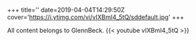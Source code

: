 +++
title=''
date=2019-04-04T14:29:50Z
cover='https://i.ytimg.com/vi/vIXBmI4_5tQ/sddefault.jpg'
+++

All content belongs to GlennBeck.
{{< youtube vIXBmI4_5tQ >}}
